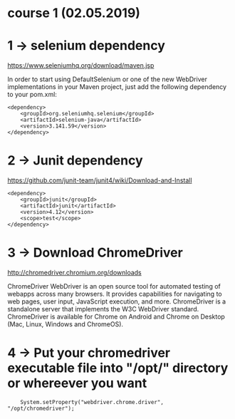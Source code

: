 # course 1 (02.05.2019)



# 1 -> selenium dependency

https://www.seleniumhq.org/download/maven.jsp

In order to start using DefaultSelenium or one of the new WebDriver implementations in your Maven project, just add the following dependency to your pom.xml:

    <dependency>
        <groupId>org.seleniumhq.selenium</groupId>
        <artifactId>selenium-java</artifactId>
        <version>3.141.59</version>
    </dependency>  


# 2 -> Junit dependency 

https://github.com/junit-team/junit4/wiki/Download-and-Install

    <dependency>
        <groupId>junit</groupId>
        <artifactId>junit</artifactId>
        <version>4.12</version>
        <scope>test</scope>
    </dependency>
    
    
# 3 -> Download ChromeDriver

http://chromedriver.chromium.org/downloads

ChromeDriver
WebDriver is an open source tool for automated testing of webapps across many browsers. It provides capabilities for navigating to web pages, user input, JavaScript execution, and more.  ChromeDriver is a standalone server that implements the W3C WebDriver standard. ChromeDriver is available for Chrome on Android and Chrome on Desktop (Mac, Linux, Windows and ChromeOS).  


# 4 -> Put your chromedriver executable file into "/opt/" directory or whereever you want

        System.setProperty("webdriver.chrome.driver", "/opt/chromedriver");



